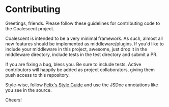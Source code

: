 Contributing
============

Greetings, friends. Please follow these guidelines for contributing code to the
Coalescent project.

Coalescent is intended to be a very minimal framework. As such, almost all new
features should be implemented as middleware/plugins. If you'd like to include
your middleware in this project, awesome, just drop it in the middleware
directory, include tests in the test directory and submit a PR.

If you are fixing a bug, bless you. Be sure to include tests. Active
contributors will happily be added as project collaborators, giving them push
access to this repository.

Style-wise, follow
[Felix's Style Guide](https://github.com/felixge/node-style-guide) and use the
JSDoc annotations like you see in the source.

Cheers!
